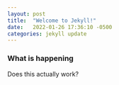 ```yaml
---
layout: post
title:  "Welcome to Jekyll!"
date:   2022-01-26 17:36:10 -0500
categories: jekyll update
---
```


### What is happening
Does this actually work?
